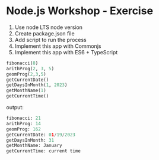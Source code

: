# Node.js Workshop - Exercise

1. Use node LTS node version
2. Create package.json file
3. Add script to run the process
4. Implement this app with Commonjs 
5. Implement this app with ES6 + TypeScript

```python
fibonacci(8)
arithProg(2, 3, 5)
geomProg(2,3,5)
getCurrentDate()
getDaysInMonth(1, 2023)
getMonthName(1)
getCurrentTime()
```

output:
```python
fibonacci: 21
arithProg: 14
geomProg: 162
getCurrentDate: 01/19/2023
getDaysInMonth: 31
getMonthName: January
getCurrentTime: current time
```
